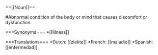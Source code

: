 ==[[Noun]]==

#Abnormal condition of the body or mind that causes discomfort or dysfunction. 

===Synonyms===
*[[Illness]]

===Translations===
*Dutch: [[ziekte]]
*French: [[maladie]]
*Spanish: [[enfermedad]]